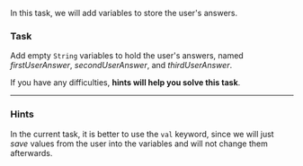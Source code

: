 In this task, we will add variables to store the user's answers.

### Task

Add empty `String` variables to hold the user's answers, named 
_firstUserAnswer_, _secondUserAnswer_, and _thirdUserAnswer_.

If you have any difficulties, **hints will help you solve this task**.

----

### Hints

<div class="hint" title="Click me to learn which keyword — val or var — is better to use">

In the current task, it is better to use the `val` keyword, since we will just _save_ values from the user 
into the variables and will not change them afterwards.

</div>
